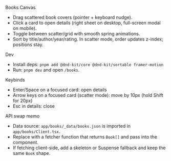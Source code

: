 Books Canvas

- Drag scattered book covers (pointer + keyboard nudge).
- Click a card to open details (right sheet on desktop, full-screen modal on mobile). 
- Toggle between scatter/grid with smooth spring animations.
- Sort by title/author/year/rating. In scatter mode, order updates z-index; positions stay.

Dev

- Install deps: `pnpm add @dnd-kit/core @dnd-kit/sortable framer-motion`
- Run: `pnpm dev` and open `/books`.

Keybinds

- Enter/Space on a focused card: open details
- Arrow keys on a focused card (scatter mode): move by 10px (hold Shift for 20px)
- Esc in details: close

API swap memo

- Data source: `app/books/_data/books.json` is imported in `app/books/Client.tsx`.
- Replace with a fetcher function that returns `Book[]` and pass into the component.
- If fetching client-side, add a skeleton or Suspense fallback and keep the same `Book` shape.

